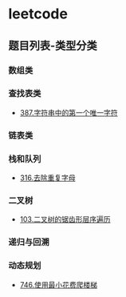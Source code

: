 # leetcode

## 题目列表-类型分类

### 数组类

### 查找表类
- [387.字符串中的第一个唯一字符](/leetcode/387.字符串中的第一个唯一字符.md)

### 链表类

### 栈和队列
- [316.去除重复字母](/leetcode/316.去除重复字母.md)

### 二叉树
- [103.二叉树的锯齿形层序遍历](/leetcode/103.二叉树的锯齿形层序遍历.md)
### 递归与回溯

### 动态规划
- [746.使用最小花费爬楼梯](/leetcode/746.使用最小花费爬楼梯.md)